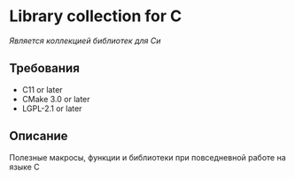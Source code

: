 # Library collection for C

*Является коллекцией библиотек для Си*

## Требования
* С11 or later
* CMake 3.0 or later
* LGPL-2.1 or later

## Описание
Полезные макросы, функции и библиотеки при повседневной работе на языке С
